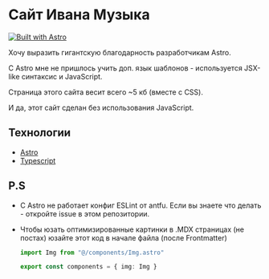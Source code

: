 # Сайт Ивана Музыка

[![Built with Astro](https://astro.badg.es/v1/built-with-astro.svg)](https://astro.build)

Хочу выразить гигантскую благодарность разработчикам Astro.

С Astro мне не пришлось учить доп. язык шаблонов - используется JSX-like синтаксис и JavaScript.

Страница этого сайта весит всего ~5 кб (вместе с CSS).

И да, этот сайт сделан без использования JavaScript.

## Технологии

- [Astro](https://astro.build/)
- [Typescript](https://www.typescriptlang.org/)

## P.S

- С Astro не работает конфиг ESLint от antfu. Если вы знаете что делать - откройте issue в этом репозитории.

- Чтобы юзать оптимизированные картинки в .MDX страницах (не постах) юзайте этот код в начале файла (после Frontmatter)

  ```ts
  import Img from "@/components/Img.astro"

  export const components = { img: Img }
  ```
